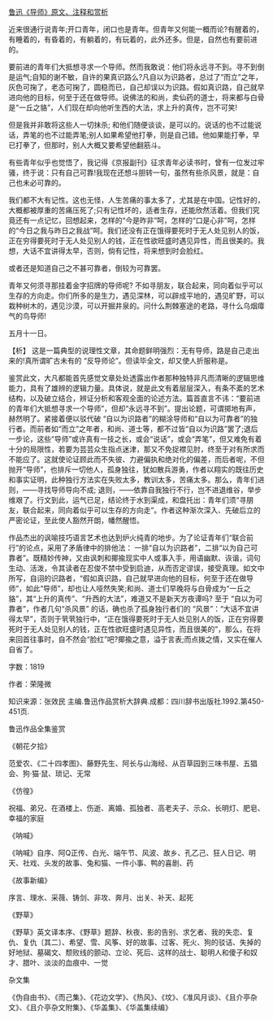 [鲁迅《导师》原文、注释和赏析](https://www.vrrw.net/wx/9547.html)

近来很通行说青年;开口青年，闭口也是青年。但青年又何能一概而论?有醒着的，有睡着的，有昏着的，有躺着的，有玩着的，此外还多。但是，自然也有要前进的。

要前进的青年们大抵想寻求一个导师。然而我敢说：他们将永远寻不到。寻不到倒是运气;自知的谢不敏，自许的果真识路么?凡自以为识路者，总过了“而立”之年，灰色可掬了，老态可掬了，圆稳而已，自己却误以为识路。假如真识路，自己就早进向他的目标，何至于还在做导师。说佛法的和尚，卖仙药的道士，将来都与白骨是“一丘之貉”，人们现在却向他听生西的大法，求上升的真传，岂不可笑!

但是我并非敢将这些人一切抹杀; 和他们随便谈谈，是可以的。说话的也不过能说话，弄笔的也不过能弄笔;别人如果希望他打拳，则是自己错。他如果能打拳，早已打拳了，但那时，别人大概又要希望他翻筋斗。

有些青年似乎也觉悟了，我记得《京报副刊》征求青年必读书时，曾有一位发过牢骚，终于说：只有自己可靠!我现在还想斗胆转一句，虽然有些杀风景，就是：自己也未必可靠的。

我们都不大有记性。这也无怪，人生苦痛的事太多了，尤其是在中国。记性好的，大概都被厚重的苦痛压死了;只有记性坏的，适者生存，还能欣然活着。但我们究竟还有一点记忆，回想起来，怎样的“今是昨非”呵，怎样的“口是心非”呵，怎样的“今日之我与昨日之我战”呵。我们还没有正在饿得要死时于无人处见别人的饭，正在穷得要死时于无人处见别人的钱，正在性欲旺盛时遇见异性，而且很美的。我想，大话不宜讲得太早，否则，倘有记性，将来想到时会脸红。

或者还是知道自己之不甚可靠者，倒较为可靠罢。

青年又何须寻那挂着金字招牌的导师呢? 不如寻朋友，联合起来，同向着似乎可以生存的方向走。你们所多的是生力，遇见深林，可以辟成平地的，遇见旷野，可以栽种树木的，遇见沙漠，可以开掘井泉的。问什么荆棘塞途的老路，寻什么乌烟瘴气的鸟导师!

五月十一日。



【析】 这是一篇典型的说理性文章，其命题鲜明强烈：无有导师，路是自己走出来的!真所谓旷古未有的 “反导师论”。但读毕全文，却又使人折服称是。

鉴赏此文，大凡都能首先感觉文章处处透露出作者那种独特非凡而清晰的逻辑思维能力，具有了雄辨的逻辑力量。具体说，就是此文有着层层深入，有条不紊的艺术结构，以及破立结合，辨证分析和客观全面的论述方法。篇首直言不讳：“要前进的青年们大抵想寻求一个导师”，但却“永远寻不到”。提出论题，可谓掷地有声，赫然明了。紧接着便以驳代破 “自以为识路者”的糊涂导师和“自以为可靠者”的独行者。而前者如“而立”之年者，和尚、道士等，都不过皆“自以为识路”罢了;退后一步论，这些“导师”或许真有一技之长，或会“说话”，或会“弄笔”，但又难免有着十分的局限性，若要为芸芸众生指点迷津，那又不免捉襟见肘，终至于对有所求而不能应了。这就使论证顾此而不失彼、力避偏执和绝对化的偏差，而后者呢，不但抛开“导师”，也排斥一切他人，孤身独往，犹如散兵游勇，作者以翔实的既往历史和事实证明，此种独行方法实在失败太多，教训太多，苦痛太多。那么，青年们进则，——寻找导师导向不成; 退则，——依靠自我独行不行，岂不进退维谷，举步维艰了。行文到此，运气已足，结论终于水到渠成，和盘托出：青年们须“寻朋友，联合起来，同向着似乎可以生存的方向走”。作者这种渐次深入、先破后立的严密论证，至此使人豁然开朗，幡然醒悟。

作品杰出的讽喻技巧语言艺术也达到炉火纯青的地步。为了论证青年们“联合前行”的论点，采用了矛盾律中的排他法： 一排“自以为识路者”，二排“以为自己可靠者”。既精妙传神，又由讽刺和揶揄现实中人或事入手，用语幽默、诙谐，词句生动、活泼，令其读者在忍俊不禁中受到启迪，从而否定谬误，接受真理。如文中所写，自诩的识路者，“假如真识路，自己就早进向他的目标，何至于还在做导师”，如此“导师”，却也让人哑然失笑;和尚、道士们早晚将与白骨成为“一丘之貉”，其“上升的真传”、“升西的大法”，难道又不是新天方夜谭吗? 至于 “自以为可靠者”，作者几句“杀风景” 的话，确也杀了孤身独行者们的 “风景”：“大话不宜讲得太早”，否则于茕茕独行中，“正在饿得要死时于无人处见别人的饭，正在穷得要死时于无人处见别人的钱，正在性欲旺盛时遇见异性，而且很美的”，那么，在将来回首往事时，自不然会“脸红”吧?揶揄之意，溢于言表;而点拨之情，又实在催人自省了。

字数：1819

作者：荣隆微

知识来源：张效民 主编.鲁迅作品赏析大辞典.成都：四川辞书出版社.1992.第450-451页.

鲁迅作品全集鉴赏

《朝花夕拾》

范爱农、《二十四孝图》、藤野先生、阿长与山海经、从百草园到三味书屋、五猖会、狗·猫·鼠、琐记、无常

《仿徨》

祝福、弟兄、在酒楼上、伤逝、离婚、孤独者、高老夫子、示众、长明灯、肥皂、幸福的家庭

《呐喊》

《呐喊》自序、阿Q正传、白光、端午节、风波、故乡、孔乙己、狂人日记、明天、社戏、头发的故事、兔和猫、一件小事、鸭的喜剧、药

《故事新编》

序言、理水、采薇、铸剑、非攻、奔月、出关、补天、起死

《野草》

《野草》英文译本序、《野草》题辞、秋夜、影的告别、求乞者、我的失恋、复仇、复仇〔其二〕、希望、雪、风筝、好的故事、过客、死火、狗的驳诘、失掉的好地狱、墓碣文、颓败线的颤动、立论、死后、这样的战士、聪明人和傻子和奴才、腊叶、淡淡的血痕中、一觉

杂文集

《伪自由书》、《而己集》、《花边文学》、《热风》、《坟》、《准风月谈》、《且介亭杂文》、《且介亭杂文附集》、《华盖集》、《华盖集续编》

